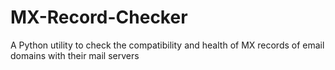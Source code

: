 # MX-Record-Checker
A Python utility to check the compatibility and health of MX records of email domains with their mail servers
